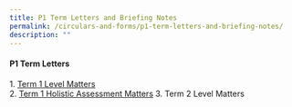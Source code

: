 ```yaml
---
title: P1 Term Letters and Briefing Notes
permalink: /circulars-and-forms/p1-term-letters-and-briefing-notes/
description: ""
---
```

#### P1 Term Letters 

1. [Term 1 Level Matters](/files/2023%20P1%20Term%201%20Level%20Matters.pdf)  
2. [Term 1 Holistic Assessment Matters](/files/2023%20P1%20Term%201%20Holistic%20Assessment%20Plan.pdf)
3. Term 2 Level Matters